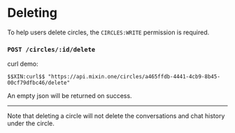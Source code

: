 # Deleting

To help users delete circles, the `CIRCLES:WRITE` permission is required.

### `POST /circles/:id/delete`

curl demo:

```shell
$$XIN:curl$$ "https://api.mixin.one/circles/a465ffdb-4441-4cb9-8b45-00cf79dfbc46/delete"
```

An empty json will be returned on success.

---
Note that deleting a circle will not delete the conversations and chat history under the circle.
